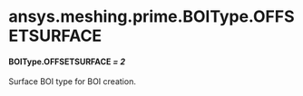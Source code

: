# ansys.meshing.prime.BOIType.OFFSETSURFACE



#### BOIType.OFFSETSURFACE *= 2*

Surface BOI type for BOI creation.

<!-- !! processed by numpydoc !! -->
